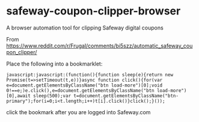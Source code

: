 # safeway-coupon-clipper-browser
A browser automation tool for clipping Safeway digital coupons

From https://www.reddit.com/r/Frugal/comments/bi5szz/automatic_safeway_coupon_clipper/

Place the following into a bookmarklet:

```javascript:javascript:(function(){function sleep(e){return new Promise(t=>setTimeout(t,e))}async function click(){for(var e=document.getElementsByClassName("btn load-more")[0];void 0!==e;)e.click(),e=document.getElementsByClassName("btn load-more")[0],await sleep(500);var t=document.getElementsByClassName("btn-primary");for(i=0;i<t.length;i++)t[i].click()}click();}());```

click the bookmark after you are logged into Safeway.com
